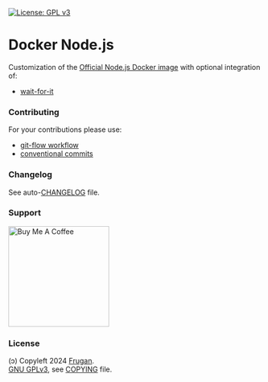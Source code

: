 [![License: GPL v3](https://img.shields.io/badge/License-GPLv3-blue.svg)](https://www.gnu.org/licenses/gpl-3.0)

# Docker Node.js

Customization of the [Official Node.js Docker image](https://github.com/nodejs/docker-node) with optional integration of:

- [wait-for-it](https://github.com/vishnubob/wait-for-it)

### Contributing

For your contributions please use:

- [git-flow workflow](https://danielkummer.github.io/git-flow-cheatsheet/)
- [conventional commits](https://www.conventionalcommits.org)

### Changelog

See auto-[CHANGELOG](CHANGELOG.md) file.

### Support

[<img src="https://cdn.buymeacoffee.com/buttons/v2/default-yellow.png" width="200" alt="Buy Me A Coffee">](https://buymeacoff.ee/frugan)

### License

(ɔ) Copyleft 2024 [Frugan](https://frugan.it).  
[GNU GPLv3](https://choosealicense.com/licenses/gpl-3.0/), see [COPYING](COPYING) file.
